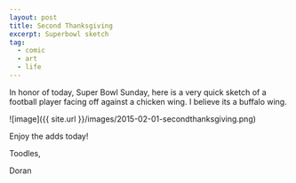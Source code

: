 ```yaml
---
layout: post
title: Second Thanksgiving
excerpt: Superbowl sketch
tag:
  - comic
  - art
  - life
---
```


In honor of today, Super Bowl Sunday, here is a very quick sketch of a football player facing off against a chicken wing. I believe its a buffalo wing.

![image]({{ site.url }}/images/2015-02-01-secondthanksgiving.png)

Enjoy the adds today!

Toodles,

Doran
